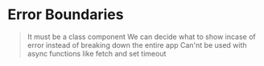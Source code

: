 # Error Boundaries

> It must be a class component
> We can decide what to show incase of error instead of breaking down the entire app
> Can'nt be used with async functions like fetch and set timeout